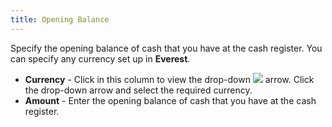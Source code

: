 ```yaml
---
title: Opening Balance
---
```



Specify the opening balance of cash that you have at the cash register.  You can specify any currency set up in **Everest**.

- **Currency** - Click in this column to view the drop-down ![]({{site.pos_baseurl}}/img/pos_down_arrow.gif) arrow.  Click the drop-down arrow and select the required currency.
- **Amount**  - Enter the opening balance of cash that you have at the cash register.

